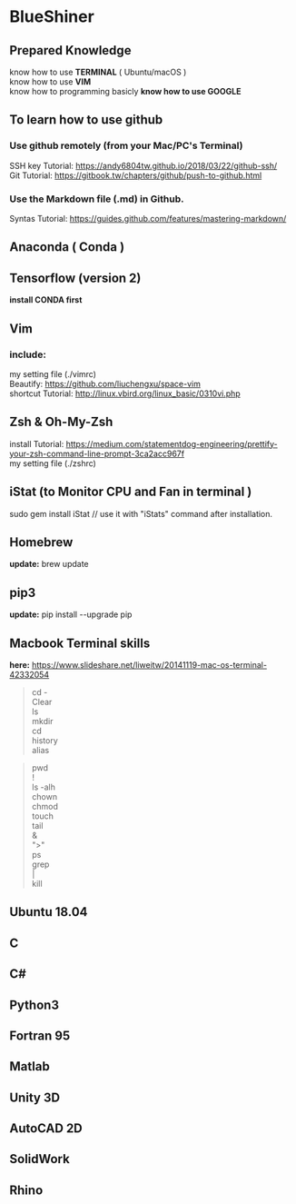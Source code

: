 # BlueShiner  


## Prepared Knowledge  

know how to use **TERMINAL** ( Ubuntu/macOS )  
know how to use **VIM**  
know how to programming basicly
**know how to use GOOGLE**  



## To learn how to use github  
### Use github remotely (from your Mac/PC's Terminal)  

SSH key Tutorial: https://andy6804tw.github.io/2018/03/22/github-ssh/  
Git Tutorial: https://gitbook.tw/chapters/github/push-to-github.html  

### Use the Markdown file (.md) in Github.  
Syntas Tutorial: https://guides.github.com/features/mastering-markdown/  



## Anaconda ( Conda )
## Tensorflow (version 2)

**install CONDA first**



## Vim
### include:
my setting file (./vimrc)  
Beautify: https://github.com/liuchengxu/space-vim  
shortcut Tutorial: http://linux.vbird.org/linux_basic/0310vi.php  


## Zsh & Oh-My-Zsh

install Tutorial: https://medium.com/statementdog-engineering/prettify-your-zsh-command-line-prompt-3ca2acc967f  
my setting file (./zshrc)

## iStat (to Monitor CPU and Fan in terminal )
sudo gem install iStat
// use it with "iStats" command after installation.

## Homebrew
**update:** brew update

## pip3
**update:** pip install --upgrade pip

## Macbook Terminal skills
**here:**    https://www.slideshare.net/liweitw/20141119-mac-os-terminal-42332054  
> cd -  
> Clear  
> ls  
> mkdir  
> cd  
> history  
> alias  
  
> pwd  
> !  
> ls -alh  
> chown  
> chmod  
> touch  
> tail  
> &  
> ">"  
> ps  
> grep  
> |  
> kill  



## Ubuntu 18.04
## C
## C#
## Python3
## Fortran 95
## Matlab
## Unity 3D
## AutoCAD 2D
## SolidWork
## Rhino




